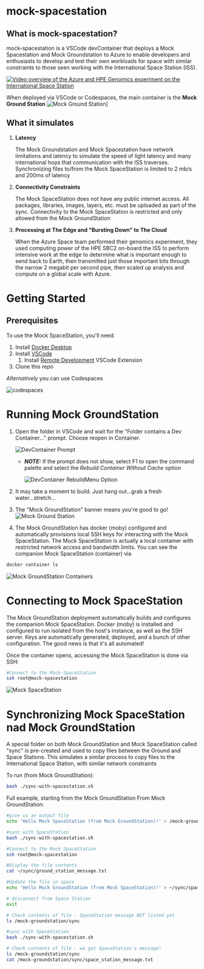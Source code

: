 # mock-spacestation

## What is mock-spacestation?

mock-spacestation is a VSCode devContainer that deploys a Mock Spacestation and Mock Groundstation to Azure to enable developers and enthusiasts to develop and test their own workloads for space with similar constraints to those seen working with the International Space Station (ISS).

[![Video overview of the Azure and HPE Genomics experiment on the International Space Station](http://img.youtube.com/vi/wZfIUkcgVxI/0.jpg)](https://www.youtube.com/watch?v=wZfIUkcgVxI "Genomics testing on the ISS with HPE Spaceborne Computer-2 and Azure")


When deployed via VSCode or Codespaces, the main container is the **Mock Ground Station**
![Mock Ground Station](./docs/images/ground_station.png)]


## What it simulates

1. **Latency**

    The Mock Groundstation and Mock Spacestation have network limitations and latency to simulate the speed of light latency and many international hops that communication with the ISS traverses.  Synchronizing files to/from the Mock SpaceStation is limited to 2 mb/s and 200ms of latency

1. **Connectivity Constraints**

    The Mock SpaceStation does not have any public internet access.  All packages, libraries, images, layers, etc. must be uploaded as part of the sync.  Connectivity to the Mock SpaceStation is restricted and only allowed from the Mock GroundStation

1. **Processing at The Edge and "Bursting Down" to The Cloud**

    When the Azure Space team performed their genomics experiment, they used computing power of the HPE SBC2 on-board the ISS to perform intensive work at the edge to determine what is important enough to send back to Earth, then transmitted just those important bits through the narrow 2 megabit per second pipe, then scaled up analysis and compute on a global scale with Azure.


# Getting Started

## Prerequisites
To use the Mock SpaceStation, you'll need:
1. Install [Docker Desktop](https://www.docker.com/get-started)
1. Install [VSCode](https://code.visualstudio.com/Download)
    1. Install [Remote Development](https://marketplace.visualstudio.com/items?itemName=ms-vscode-remote.vscode-remote-extensionpack) VSCode Extension
1. Clone this repo


*Alternatively* you can use Codespaces

![codespaces](./docs/images/codespaces.png)


# Running Mock GroundStation
1. Open the folder in VSCode and wait for the "Folder contains a Dev Container..." prompt.  Choose reopen in Container.

    ![DevContainer Prompt](./docs/images/DevContainer-Notification.png)
    - ***NOTE:*** If the prompt does not show, select F1 to open the command palette and select the *Rebuild Container Without Cache* option

        ![DevContainer RebuildMenu Option](./docs/images/DevContainer-RebuildMenu.png)

1.	It may take a moment to build.  Just hang out...grab a fresh water...stretch...
1.  The "Mock GroundStation" banner means you're good to go!
![Mock Ground Station](./docs/images/ground_station.png)
1. The Mock GroundStation has docker (moby) configured and automatically provisions local SSH keys for interacting with the Mock SpaceStation.  The Mock SpaceStation is actually a local container with restricted network access and bandwidth limits.  You can see the companion Mock SpaceStation (container) via
```` bash
docker container ls
````
![Mock GroundStation Containers](./docs/images/ground_station_docker_ls.png)


# Connecting to Mock SpaceStation
The Mock GroundStation deployment automatically builds and configures the companion Mock SpaceStation.  Docker (moby) is installed and configured to run isolated from the host's instance, as well as the SSH server.  Keys are automatically generated, deployed, and a bunch of other configuration.  The good news is that it's all automated!

Once the container opens, accessing the Mock SpaceStation is done via SSH:
```` bash
#Connect to the Mock-SpaceStation
ssh root@mock-spacestation
````
![Mock SpaceStation](./docs/images/connect_to_space_station.png)

# Synchronizing Mock SpaceStation nad Mock GroundStation
A special folder on both Mock GroundStation and Mock SpaceStation called "sync" is pre-created and used to copy files between the Ground and Space Stations.  This simulates a similar process to copy files to the International Space Station, with similar network constraints

To run (from Mock GroundStation):
```` bash
bash ./sync-with-spacestation.sh
````

Full example, starting from the Mock GroundStation
From Mock GroundStation:
```` bash
#give us an output file
echo 'Hello Mock SpaceStation (from Mock GroundStation)!' > /mock-groundstation/sync/ground_station_message.txt

#sync with SpaceStation
bash ./sync-with-spacestation.sh

#Connect to the Mock SpaceStation
ssh root@mock-spacestation

#Display the file contents
cat ~/sync/ground_station_message.txt

#Update the file in space
echo 'Hello Mock GroundStation (from Mock SpaceStation)!' > ~/sync/space_station_message.txt

# disconnect from Space Station
exit

# Check contents of file - SpaceStation message NOT listed yet
ls /mock-groundstation/sync

#sync with SpaceStation
bash ./sync-with-spacestation.sh

# Check contents of file - we got SpaceStation's message!
ls /mock-groundstation/sync
cat /mock-groundstation/sync/space_station_message.txt
````